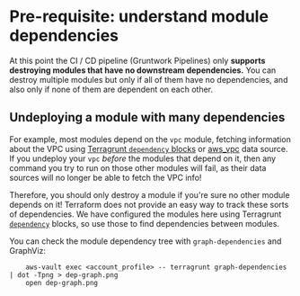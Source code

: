# Pre-requisite: understand module dependencies

At this point the CI / CD pipeline (Gruntwork Pipelines) only **supports destroying modules that have no downstream dependencies.** You can destroy
multiple modules but only if all of them have no dependencies, and also only if none of them are dependent on each other.

## Undeploying a module with many dependencies

For example, most modules depend on the `vpc` module, fetching information about the VPC using [Terragrunt `dependency`
blocks](https://terragrunt.gruntwork.io/docs/reference/config-blocks-and-attributes/#dependency) or
[aws_vpc](https://www.terraform.io/docs/providers/aws/d/vpc.html) data source. If you undeploy your `vpc`
*before* the modules that depend on it, then any command you try to run on those other modules will fail, as their
data sources will no longer be able to fetch the VPC info!

Therefore, you should only destroy a module if you're sure no other module depends on it! Terraform does not provide
an easy way to track these sorts of dependencies. We have configured the modules here using Terragrunt [`dependency`](https://terragrunt.gruntwork.io/docs/reference/config-blocks-and-attributes/#dependency) blocks, so use those to find dependencies between modules.

You can check the module dependency tree with `graph-dependencies` and GraphViz:

        aws-vault exec <account_profile> -- terragrunt graph-dependencies | dot -Tpng > dep-graph.png
        open dep-graph.png


<!-- ##DOCS-SOURCER-START
{"sourcePlugin":"Local File Copier","hash":"9157fe8a4406021c41bd8b94cb73d04b"}
##DOCS-SOURCER-END -->
